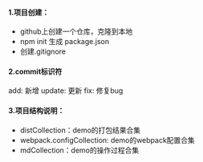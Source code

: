 #### 1.项目创建：
- github上创建一个仓库，克隆到本地
- npm init 生成 package.json
- 创建.gitignore

#### 2.commit标识符
add: 新增
update: 更新
fix: 修复bug

#### 3.项目结构说明：
- distCollection：demo的打包结果合集
- webpack.configCollection: demo的webpack配置合集
- mdCollection：demo的操作过程合集